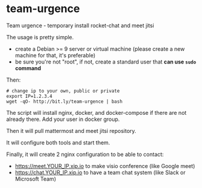 # team-urgence
Team urgence - temporary install rocket-chat and meet jitsi

The usage is pretty simple.

- create a Debian >= 9 server or virtual machine (please create a new machine for that, it's preferable)
- be sure you're not "root", if not, create a standard user that **can use `sudo` command**


Then:
```
# change ip to your own, public or private
export IP=1.2.3.4
wget -qO- http://bit.ly/team-urgence | bash
```

The script will install nginx, docker, and docker-compose if there are not already there. Add your user in docker group.

Then it will pull mattermost and meet jitsi repository.

It will configure both tools and start them.

Finally, it will create 2 nginx configuration to be able to contact:
- https://meet.YOUR_IP.xip.io to make visio conference (like Google meet)
- https://chat.YOUR_IP.xip.io to have a team chat system (like Slack or Microsoft Team)


